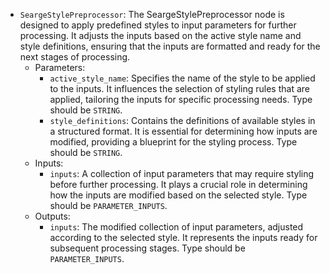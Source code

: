 - `SeargeStylePreprocessor`: The SeargeStylePreprocessor node is designed to apply predefined styles to input parameters for further processing. It adjusts the inputs based on the active style name and style definitions, ensuring that the inputs are formatted and ready for the next stages of processing.
    - Parameters:
        - `active_style_name`: Specifies the name of the style to be applied to the inputs. It influences the selection of styling rules that are applied, tailoring the inputs for specific processing needs. Type should be `STRING`.
        - `style_definitions`: Contains the definitions of available styles in a structured format. It is essential for determining how inputs are modified, providing a blueprint for the styling process. Type should be `STRING`.
    - Inputs:
        - `inputs`: A collection of input parameters that may require styling before further processing. It plays a crucial role in determining how the inputs are modified based on the selected style. Type should be `PARAMETER_INPUTS`.
    - Outputs:
        - `inputs`: The modified collection of input parameters, adjusted according to the selected style. It represents the inputs ready for subsequent processing stages. Type should be `PARAMETER_INPUTS`.
